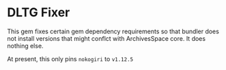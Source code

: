 # DLTG Fixer

This gem fixes certain gem dependency requirements so that bundler does not install versions that 
might conflct with ArchivesSpace core. It does nothing else.

At present, this only pins `nokogiri` to `v1.12.5`
